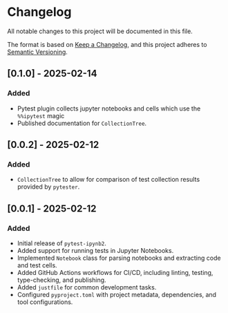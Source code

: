 # Changelog

All notable changes to this project will be documented in this file.

The format is based on [Keep a Changelog](https://keepachangelog.com/en/1.0.0/),
and this project adheres to [Semantic Versioning](https://semver.org/spec/v2.0.0.html).

## [0.1.0] - 2025-02-14

### Added  

- Pytest plugin collects jupyter notebooks and cells which use the `%%ipytest` magic
- Published documentation for `CollectionTree`.

## [0.0.2] - 2025-02-12

### Added

- `CollectionTree` to allow for comparison of test collection results provided by `pytester`.

## [0.0.1] - 2025-02-12

### Added

- Initial release of `pytest-ipynb2`.
- Added support for running tests in Jupyter Notebooks.
- Implemented `Notebook` class for parsing notebooks and extracting code and test cells.
- Added GitHub Actions workflows for CI/CD, including linting, testing, type-checking, and publishing.
- Added `justfile` for common development tasks.
- Configured `pyproject.toml` with project metadata, dependencies, and tool configurations.
